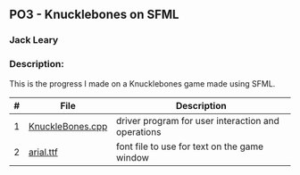 ## PO3 - Knucklebones on SFML
### Jack Leary
### Description:
This is the progress I made on a Knucklebones game made using SFML.

|   #   | File            | Description                                        |
| :---: | --------------- | -------------------------------------------------- |
|   1   | [KnuckleBones.cpp](https://github.com/jackleary271/2143-OOP/blob/main/Assignments/PO3/KnuckleBones.cpp)       | driver program for user interaction and operations |
|   2   | [arial.ttf](https://github.com/jackleary271/2143-OOP/blob/main/Assignments/PO3/arial.ttf)                     | font file to use for text on the game window |
